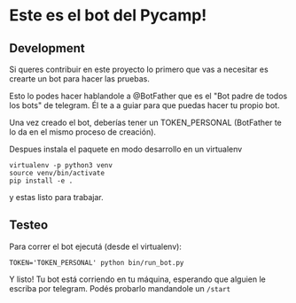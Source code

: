 # Este es el bot del Pycamp!

## Development

Si queres contribuir en este proyecto lo primero que vas a necesitar es crearte un bot para hacer
las pruebas.

Esto lo podes hacer hablandole a @BotFather que es el "Bot padre de todos los bots" de telegram.
Él te a a guiar para que puedas hacer tu propio bot.

Una vez creado el bot, deberías tener un TOKEN\_PERSONAL (BotFather te lo da en el mismo proceso de
creación). 

Despues instala el paquete en modo desarrollo en un virtualenv

```
virtualenv -p python3 venv
source venv/bin/activate
pip install -e .
```

y estas listo para trabajar.

## Testeo

Para correr el bot ejecutá (desde el virtualenv):
```
TOKEN='TOKEN_PERSONAL' python bin/run_bot.py
```

Y listo! Tu bot está corriendo en tu máquina, esperando que alguien le escriba por telegram.
Podés probarlo mandandole un `/start`
